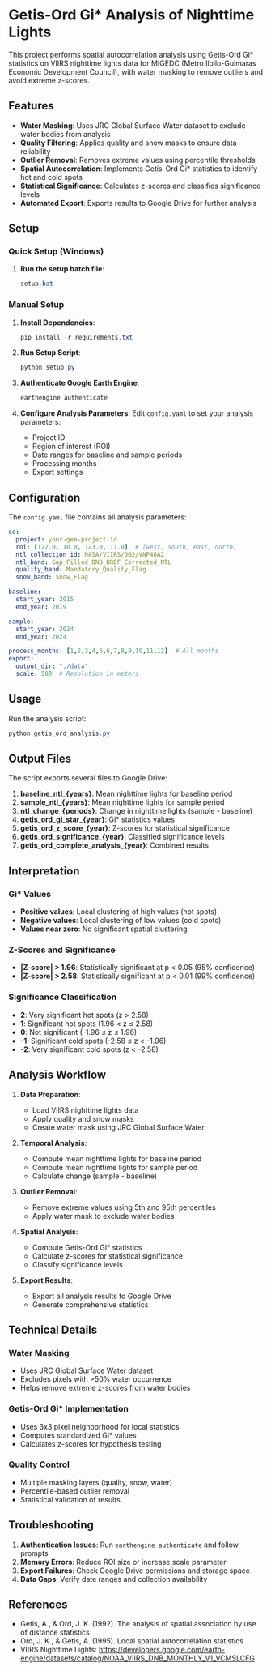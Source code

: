# Getis-Ord Gi* Analysis of Nighttime Lights

This project performs spatial autocorrelation analysis using Getis-Ord Gi* statistics on VIIRS nighttime lights data for MIGEDC (Metro Iloilo-Guimaras Economic Development Council), with water masking to remove outliers and avoid extreme z-scores.

## Features

- **Water Masking**: Uses JRC Global Surface Water dataset to exclude water bodies from analysis
- **Quality Filtering**: Applies quality and snow masks to ensure data reliability
- **Outlier Removal**: Removes extreme values using percentile thresholds
- **Spatial Autocorrelation**: Implements Getis-Ord Gi* statistics to identify hot and cold spots
- **Statistical Significance**: Calculates z-scores and classifies significance levels
- **Automated Export**: Exports results to Google Drive for further analysis

## Setup

### Quick Setup (Windows)
1. **Run the setup batch file**:
   ```powershell
   setup.bat
   ```

### Manual Setup
1. **Install Dependencies**:
   ```powershell
   pip install -r requirements.txt
   ```

2. **Run Setup Script**:
   ```powershell
   python setup.py
   ```

3. **Authenticate Google Earth Engine**:
   ```powershell
   earthengine authenticate
   ```

4. **Configure Analysis Parameters**:
   Edit `config.yaml` to set your analysis parameters:
   - Project ID
   - Region of interest (ROI)
   - Date ranges for baseline and sample periods
   - Processing months
   - Export settings

## Configuration

The `config.yaml` file contains all analysis parameters:

```yaml
ee:
  project: your-gee-project-id
  roi: [122.0, 10.0, 123.0, 11.0]  # [west, south, east, north]
  ntl_collection_id: NASA/VIIRS/002/VNP46A2
  ntl_band: Gap_Filled_DNB_BRDF_Corrected_NTL
  quality_band: Mandatory_Quality_Flag
  snow_band: Snow_Flag

baseline:
  start_year: 2015
  end_year: 2019

sample:
  start_year: 2024
  end_year: 2024

process_months: [1,2,3,4,5,6,7,8,9,10,11,12]  # All months
export:
  output_dir: "./data"
  scale: 500  # Resolution in meters
```

## Usage

Run the analysis script:

```powershell
python getis_ord_analysis.py
```

## Output Files

The script exports several files to Google Drive:

1. **baseline_ntl_{years}**: Mean nighttime lights for baseline period
2. **sample_ntl_{years}**: Mean nighttime lights for sample period
3. **ntl_change_{periods}**: Change in nighttime lights (sample - baseline)
4. **getis_ord_gi_star_{year}**: Gi* statistics values
5. **getis_ord_z_score_{year}**: Z-scores for statistical significance
6. **getis_ord_significance_{year}**: Classified significance levels
7. **getis_ord_complete_analysis_{year}**: Combined results

## Interpretation

### Gi* Values
- **Positive values**: Local clustering of high values (hot spots)
- **Negative values**: Local clustering of low values (cold spots)
- **Values near zero**: No significant spatial clustering

### Z-Scores and Significance
- **|Z-score| > 1.96**: Statistically significant at p < 0.05 (95% confidence)
- **|Z-score| > 2.58**: Statistically significant at p < 0.01 (99% confidence)

### Significance Classification
- **2**: Very significant hot spots (z > 2.58)
- **1**: Significant hot spots (1.96 < z ≤ 2.58)
- **0**: Not significant (-1.96 ≤ z ≤ 1.96)
- **-1**: Significant cold spots (-2.58 ≤ z < -1.96)
- **-2**: Very significant cold spots (z < -2.58)

## Analysis Workflow

1. **Data Preparation**:
   - Load VIIRS nighttime lights data
   - Apply quality and snow masks
   - Create water mask using JRC Global Surface Water

2. **Temporal Analysis**:
   - Compute mean nighttime lights for baseline period
   - Compute mean nighttime lights for sample period
   - Calculate change (sample - baseline)

3. **Outlier Removal**:
   - Remove extreme values using 5th and 95th percentiles
   - Apply water mask to exclude water bodies

4. **Spatial Analysis**:
   - Compute Getis-Ord Gi* statistics
   - Calculate z-scores for statistical significance
   - Classify significance levels

5. **Export Results**:
   - Export all analysis results to Google Drive
   - Generate comprehensive statistics

## Technical Details

### Water Masking
- Uses JRC Global Surface Water dataset
- Excludes pixels with >50% water occurrence
- Helps remove extreme z-scores from water bodies

### Getis-Ord Gi* Implementation
- Uses 3x3 pixel neighborhood for local statistics
- Computes standardized Gi* values
- Calculates z-scores for hypothesis testing

### Quality Control
- Multiple masking layers (quality, snow, water)
- Percentile-based outlier removal
- Statistical validation of results

## Troubleshooting

1. **Authentication Issues**: Run `earthengine authenticate` and follow prompts
2. **Memory Errors**: Reduce ROI size or increase scale parameter
3. **Export Failures**: Check Google Drive permissions and storage space
4. **Data Gaps**: Verify date ranges and collection availability

## References

- Getis, A., & Ord, J. K. (1992). The analysis of spatial association by use of distance statistics
- Ord, J. K., & Getis, A. (1995). Local spatial autocorrelation statistics
- VIIRS Nighttime Lights: https://developers.google.com/earth-engine/datasets/catalog/NOAA_VIIRS_DNB_MONTHLY_V1_VCMSLCFG
